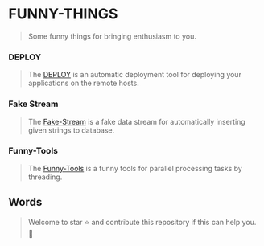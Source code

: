 FUNNY-THINGS
===========
> Some funny things for bringing enthusiasm to you.

### DEPLOY
> The [DEPLOY](deploy/README.MD) is an automatic deployment tool for deploying your applications on the remote hosts.

### Fake Stream
> The [Fake-Stream](fake-stream/README.MD) is a fake data stream for automatically inserting given strings to database.

### Funny-Tools
> The [Funny-Tools](funny-tools/README.MD) is a funny tools for parallel processing tasks by threading.

Words
-----
> Welcome to star :star: and contribute this repository if this can help you. :wave:
